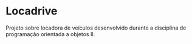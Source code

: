 # Locadrive
Projeto sobre locadora de veículos desenvolvido durante a disciplina de programação orientada a objetos II.
